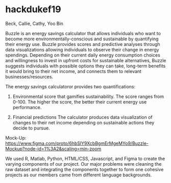 # hackdukef19
Beck, Callie, Cathy, Yoo Bin

Buzzle is an energy savings calculator that allows individuals who want to become more environmentally-conscious and sustainable by quantifying their energy use. Buzzle provides scores and predictive analyses through data visualizations allowing individuals to observe their change in energy spendings. Depending on their current daily energy consumption choices and willingness to invest in upfront costs for sustainable alternatives, Buzzle suggests individuals with possible options they can take, long-term benefits it would bring to their net income, and connects them to relevant businesses/resources.

The energy savings calculatoror provides two quantifications:
1) Environmental score that gamifies sustainability. 
The score ranges from 0-100. The higher the score, the better their current energy use performance. 

2) Financial predictions
The calculator produces data visualization of changes to their net income depending on sustainable actions they decide to pursue.

Mock-Up:
https://www.figma.com/proto/6hbSlY9XcbBgmErMgeMYo9/Buzzle-Mockup?node-id=1%3A2&scaling=min-zoom

We used R, Matlab, Python, HTML/CSS, Javascript, and Figma to create the varying components of our project. Our major problems were cleaning the raw dataset and integrating the components together to form one cohesive projects as our members came from different language backgrounds.
